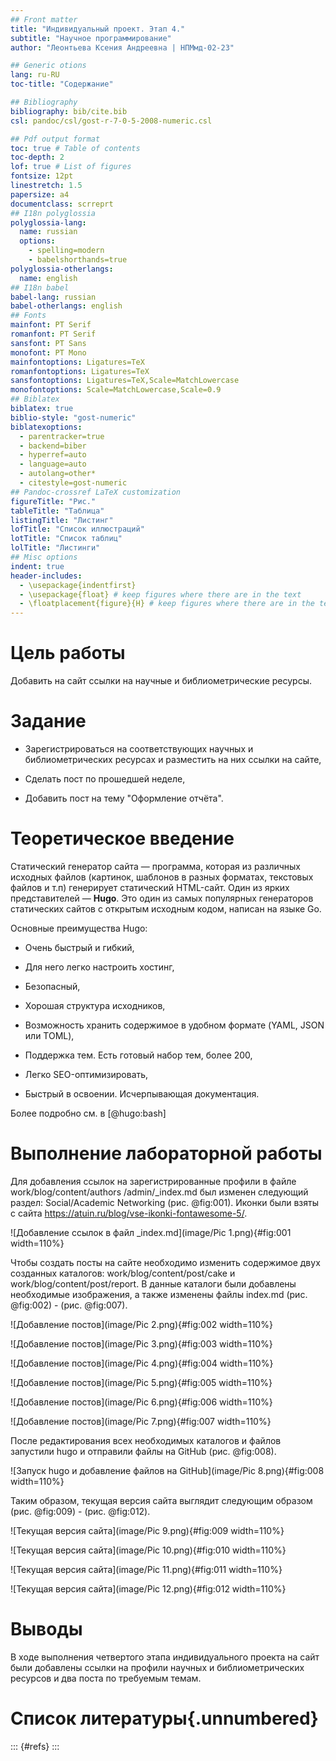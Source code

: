 ```yaml
---
## Front matter
title: "Индивидуальный проект. Этап 4."
subtitle: "Научное программирование"
author: "Леонтьева Ксения Андреевна | НПМмд-02-23"

## Generic otions
lang: ru-RU
toc-title: "Содержание"

## Bibliography
bibliography: bib/cite.bib
csl: pandoc/csl/gost-r-7-0-5-2008-numeric.csl

## Pdf output format
toc: true # Table of contents
toc-depth: 2
lof: true # List of figures
fontsize: 12pt
linestretch: 1.5
papersize: a4
documentclass: scrreprt
## I18n polyglossia
polyglossia-lang:
  name: russian
  options:
	- spelling=modern
	- babelshorthands=true
polyglossia-otherlangs:
  name: english
## I18n babel
babel-lang: russian
babel-otherlangs: english
## Fonts
mainfont: PT Serif
romanfont: PT Serif
sansfont: PT Sans
monofont: PT Mono
mainfontoptions: Ligatures=TeX
romanfontoptions: Ligatures=TeX
sansfontoptions: Ligatures=TeX,Scale=MatchLowercase
monofontoptions: Scale=MatchLowercase,Scale=0.9
## Biblatex
biblatex: true
biblio-style: "gost-numeric"
biblatexoptions:
  - parentracker=true
  - backend=biber
  - hyperref=auto
  - language=auto
  - autolang=other*
  - citestyle=gost-numeric
## Pandoc-crossref LaTeX customization
figureTitle: "Рис."
tableTitle: "Таблица"
listingTitle: "Листинг"
lofTitle: "Список иллюстраций"
lotTitle: "Список таблиц"
lolTitle: "Листинги"
## Misc options
indent: true
header-includes:
  - \usepackage{indentfirst}
  - \usepackage{float} # keep figures where there are in the text
  - \floatplacement{figure}{H} # keep figures where there are in the text
---
```


# Цель работы

Добавить на сайт ссылки на научные и библиометрические ресурсы.

# Задание

- Зарегистрироваться на соответствующих научных и библиометрических ресурсах и разместить на них ссылки на сайте,

- Сделать пост по прошедшей неделе,

- Добавить пост на тему "Оформление отчёта".

# Теоретическое введение

Статический генератор сайта — программа, которая из различных исходных файлов (картинок, шаблонов в разных форматах, текстовых файлов и т.п) генерирует статический HTML-сайт. Один из ярких представителей — __Hugo__. Это один из самых популярных генераторов статических сайтов с открытым исходным кодом, написан на языке Go. 

Основные преимущества Hugo:

- Очень быстрый и гибкий,

- Для него легко настроить хостинг,

- Безопасный,

- Хорошая структура исходников,

- Возможность хранить содержимое в удобном формате (YAML, JSON или TOML),

- Поддержка тем. Есть готовый набор тем, более 200,

- Легко SEO-оптимизировать,

- Быстрый в освоении. Исчерпывающая документация.

Более подробно см. в [@hugo:bash] 


# Выполнение лабораторной работы

Для добавления ссылок на зарегистрированные профили в файле work/blog/content/authors /admin/_index.md был изменен следующий раздел: Social/Academic Networking (рис. @fig:001). Иконки были взяты с сайта https://atuin.ru/blog/vse-ikonki-fontawesome-5/.

![Добавление ссылок в файл _index.md](image/Pic 1.png){#fig:001 width=110%}

Чтобы создать посты на сайте необходимо изменить содержимое двух созданных каталогов: work/blog/content/post/cake и work/blog/content/post/report. В данные каталоги были добавлены необходимые изображения, а также изменены файлы index.md (рис. @fig:002) - (рис. @fig:007).

![Добавление постов](image/Pic 2.png){#fig:002 width=110%}

![Добавление постов](image/Pic 3.png){#fig:003 width=110%}

![Добавление постов](image/Pic 4.png){#fig:004 width=110%}

![Добавление постов](image/Pic 5.png){#fig:005 width=110%}

![Добавление постов](image/Pic 6.png){#fig:006 width=110%}

![Добавление постов](image/Pic 7.png){#fig:007 width=110%}

После редактирования всех необходимых каталогов и файлов запустили hugo и отправили файлы на GitHub (рис. @fig:008).

![Запуск hugo и добавление файлов на GitHub](image/Pic 8.png){#fig:008 width=110%}

Таким образом, текущая версия сайта выглядит следующим образом (рис. @fig:009) - (рис. @fig:012).

![Текущая версия сайта](image/Pic 9.png){#fig:009 width=110%}

![Текущая версия сайта](image/Pic 10.png){#fig:010 width=110%}

![Текущая версия сайта](image/Pic 11.png){#fig:011 width=110%}

![Текущая версия сайта](image/Pic 12.png){#fig:012 width=110%}


# Выводы

В ходе выполнения четвертого этапа индивидуального проекта на сайт были добавлены ссылки на профили научных и библиометрических ресурсов и два поста по требуемым темам.

# Список литературы{.unnumbered}

::: {#refs}
:::


